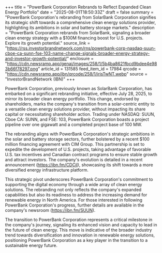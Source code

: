 +++
title = "PowerBank Corporation Rebrands to Reflect Expanded Clean Energy Portfolio"
date = "2025-08-01T18:50:33Z"
draft = false
summary = "PowerBank Corporation's rebranding from SolarBank Corporation signifies its strategic shift towards a comprehensive clean energy solutions provider, highlighting its ambitions in solar and battery storage markets."
description = "PowerBank Corporation rebrands from SolarBank, signaling a broader clean energy strategy with a $100M financing boost for U.S. projects. Explore its growth potential."
source_link = "https://rss.investorbrandnetwork.com/rns/powerbank-corp-nasdaq-suun-cboe-ca-sunn-fse-103-name-change-signals-broader-energy-strategy-and-investor-growth-potential/"
enclosure = "https://cdn.newsramp.app/genai/images/258/1/5b4ba8621fbcd9bdee4e983b66f78297.png"
article_id = 131585
feed_item_id = 17984
qrcode = "https://cdn.newsramp.app/ibn/qrcode/258/1/irisTwNT.webp"
source = "InvestorBrandNetwork (IBN)"
+++

<p>PowerBank Corporation, previously known as SolarBank Corporation, has embarked on a significant rebranding initiative, effective July 28, 2025, to mirror its broader clean energy portfolio. This change, endorsed by shareholders, marks the company's transition from a solar-centric entity to a versatile clean energy solutions provider, without impacting its share capital or necessitating shareholder action. Trading under NASDAQ: SUUN, Cboe CA: SUNN, and FSE: 103, PowerBank Corporation boasts a project pipeline over one gigawatt and a completed project base of 100 MW.</p><p>The rebranding aligns with PowerBank Corporation's strategic ambitions in the solar and battery storage sectors, further bolstered by a recent $100 million financing agreement with CIM Group. This partnership is set to expedite the development of U.S. projects, taking advantage of favorable U.S. tax incentives and Canadian contract programs to ensure stable growth and attract investors. The company's evolution is detailed in a recent announcement (<a href='https://ibn.fm/CDCjI' rel='nofollow' target='_blank'>https://ibn.fm/CDCjI</a>), showcasing its shift towards a more diversified energy infrastructure platform.</p><p>This strategic pivot underscores PowerBank Corporation's commitment to supporting the digital economy through a wide array of clean energy solutions. The rebranding not only reflects the company's expanded capabilities but also its readiness to address the increasing demand for renewable energy in North America. For those interested in following PowerBank Corporation's progress, further details are available in the company's newsroom (<a href='https://ibn.fm/SUUN' rel='nofollow' target='_blank'>https://ibn.fm/SUUN</a>).</p><p>The transition to PowerBank Corporation represents a critical milestone in the company's journey, signaling its enhanced vision and capacity to lead in the future of clean energy. This move is indicative of the broader industry trend towards diversification and innovation in renewable energy solutions, positioning PowerBank Corporation as a key player in the transition to a sustainable energy future.</p>